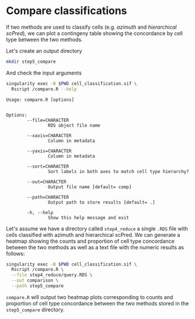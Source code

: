 # Compare classifications

If two methods are used to classify cells (e.g. *azimuth* and *hierarchical scPred*), 
we can plot a contingeny table showing the concordance by cell type between the two methods.

Let's create an output directory


```bash
mkdir step5_compare
```

And check the input arguments


```bash
singularity exec -B $PWD cell_classification.sif \  
  Rscript /compare.R --help
```

```
Usage: compare.R [options]


Options:
        --file=CHARACTER
                RDS object file name

        --xaxis=CHARACTER
                Column in metadata

        --yaxis=CHARACTER
                Column in metadata

        --sort=CHARACTER
                Sort labels in both axes to match cell type hierarchy?

        --out=CHARACTER
                Output file name [default= comp]

        --path=CHARACTER
                Output path to store results [default= .]

        -h, --help
                Show this help message and exit
```



Let's assume we have a directory called `step4_reduce` a single `.RDS` file 
with cells classified with azimuth and hierarchical scPred. We can generate
a heatmap showing the counts and proportion of cell type concordance between the
two methods as well as a text file with the numeric results as follows:


```bash
singularity exec -B $PWD cell_classification.sif \ 
  Rscript /compare.R \
  --file step4_reduce/query.RDS \
  --out comparison \
  --path step5_compare
```

`compare.R` will output two heatmap plots corresponding to counts and proportion 
of cell type concordance between the two methods stored in the `step5_compare` 
directory.


